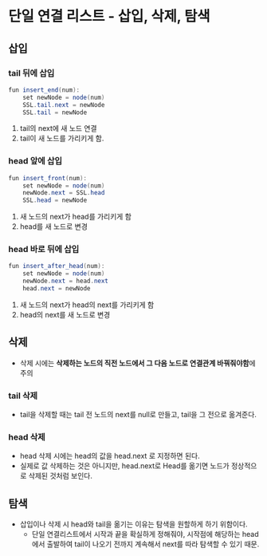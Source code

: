 # 단일 연결 리스트 - 삽입, 삭제, 탐색

## 삽입

### tail 뒤에 삽입

```java
fun insert_end(num):
    set newNode = node(num)
    SSL.tail.next = newNode
    SSL.tail = newNode
```

1. tail의 next에 새 노드 연결
2. tail이 새 노드를 가리키게 함.

### head 앞에 삽입 

```java
fun insert_front(num):
    set newNode = node(num)
    newNode.next = SSL.head
    SSL.head = newNode
```

1. 새 노드의 next가 head를 가리키게 함
2. head를 새 노드로 변경

### head 바로 뒤에 삽입

```java
fun insert_after_head(num):
    set newNode = node(num)
    newNode.next = head.next
    head.next = newNode
```

1. 새 노드의 next가 head의 next를 가리키게 함
2. head의 next를 새 노드로 변경


## 삭제

- 삭제 시에는 **삭제하는 노드의 직전 노드에서 그 다음 노드로 연결관계 바꿔줘야함**에 주의

### tail 삭제

- tail을 삭제할 때는 tail 전 노드의 next를 null로 만들고, tail을 그 전으로 옮겨준다.

### head 삭제

- head 삭제 시에는 head의 값을 head.next 로 지정하면 된다.
- 실제로 값 삭제하는 것은 아니지만, head.next로 Head를 옮기면 노드가 정상적으로 삭제된 것처럼 보인다. 


## 탐색

- 삽입이나 삭제 시 head와 tail을 옮기는 이유는 탐색을 원할하게 하기 위함이다.
  - 단일 연결리스트에서 시작과 끝을 확실하게 정해줘야, 시작점에 해당하는 head에서 출발하여 tail이 나오기 전까지 계속해서 next를 따라 탐색할 수 있기 때문. 

